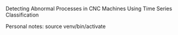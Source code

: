 Detecting Abnormal Processes in CNC Machines Using Time Series Classification

Personal notes:
source venv/bin/activate
